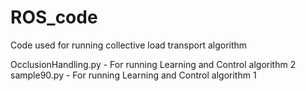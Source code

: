 # ROS_code
Code used for running collective load transport algorithm

OcclusionHandling.py - For running Learning and Control algorithm 2
sample90.py - For running Learning and Control algorithm 1
